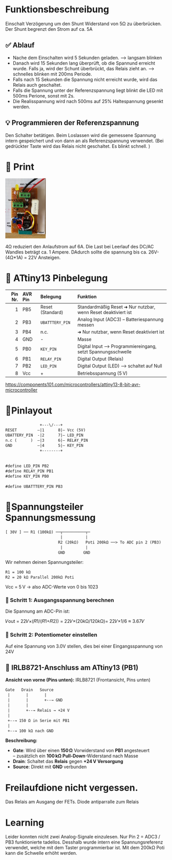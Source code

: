 # Funktionsbeschreibung
 Einschalt Verzögerung um den Shunt Widerstand von 5Ω zu überbrücken.
 Der Shunt begrenzt den Strom auf ca. 5A

##  ✅ Ablauf
 * Nache dem Einschalten wird 5 Sekunden geladen. --> langsam blinken 
 * Danach wird 15 Sekunden lang überprüft, ob die Spannund erreicht wurde. Falls ja, wird der Schunt überbrückt, das Relais zieht an. --> schnelles blinken mit 200ms Periode.
 * Falls nach 15 Sekunden die Spannung nicht erreicht wurde, wird das Relais auch geschaltet. 
 * Falls die Spannung unter der Referenzspannung liegt blinkt die LED mit 500ms Perione, sonst mit 2s.
 * Die Realisspannung wird nach 500ms auf 25% Haltespannung  gesenkt werden.


## 💡  Programmieren der Referenzspannung
Den Schalter betätigen. Beim Loslassen wird die gemessene Spannung intern gespeichert und von dann an als Referenzspannung verwendet. (Bei gedrückter Taste wird das Relais nicht geschaltet. Es blinkt schnell. )

# 🧠 Print
<img src="20250421_print.jpg" alt="print" width="25%" >

4Ω reduziert den Anlaufstrom auf 6A.
Die Last bei Leerlauf des DC/AC Wandles beträgt ca. 1 Ampere. DAdurch sollte die spannung bis ca. 26V-(4Ω*1A) = 22V Ansteigen.


# 🧷 ATtiny13 Pinbelegung

| Pin Nr. | AVR Pin | Belegung            | Funktion                                       |
|--------:|:--------|:--------------------|:-----------------------------------------------|
| 1       | PB5     | Reset (Standard)    | Standardmäßig Reset  ➜ Nur nutzbar, wenn Reset deaktiviert ist                          |
| 2       | PB3     | `UBATTTERY_PIN`     | Analog Input (ADC3) – Batteriespannung messen| 
| 3       | PB4     | n.c.                | ➜ Nur nutzbar, wenn Reset deaktiviert ist |            
| 4       | GND     | -                   | Masse                                          |
| 5       | PB0     | `KEY_PIN`           | Digital Input --> Programmiereingang, setzt Spannungsschwelle|
| 6       | PB1     | `RELAY_PIN`         | Digital Output (Relais)                        | 
| 7       | PB2     | `LED_PIN`           | Digital Output (LED) --> schaltet auf Null     |
| 8       | Vcc     | +                   | Betriebsspannung (5 V)                         |

https://components101.com/microcontrollers/attiny13-8-bit-avr-microcontroller 


# 🧩Pinlayout
                   +---\/---+
    RESET         –|1      8|– Vcc (5V)
    UBATTERY_PIN  -|2      7|– LED_PIN
    n.c (      )  –|3      6|– RELAY_PIN
    GND           –|4      5|– KEY_PIN 
                   +--------+

    
    #define LED_PIN PB2
    #define RELAY_PIN PB1
    #define KEY_PIN PB0

    #define UBATTTERY_PIN PB3

# 📌Spannungsteiler Spannungsmessung 
    [ 30V ] ── R1 (100kΩ) ──┬──────────┬─
                            |          |
                           R2 (20kΩ)   Poti 200kΩ ──> To ADC pin 2 (PB3)
                            |          |
                           GND        GND

Wir nehmen deinen Spannungsteiler:

    R1 = 100 kΩ
    R2 = 20 kΩ Parallel 200kΩ Poti

Vcc = 5 V → also ADC-Werte von 0 bis 1023

### 🧮 Schritt 1: Ausgangsspannung berechnen
Die Spannung am ADC-Pin ist:

𝑉out = 22𝑉×(𝑅1/(𝑅1+𝑅2)) = 22𝑉×(20𝑘Ω/120𝑘Ω)= 22𝑉×1/6 ≈ 3.67𝑉

### 🧮 Schritt 2: Potentiometer einstellen
Auf eine Spannung von 3.0V stellen, dies bei einer Eingangsspannung von 24V




## 🔧 IRLB8721-Anschluss am ATtiny13 (PB1)

**Ansicht von vorne (Pins unten):**
   IRLB8721 (Frontansicht, Pins unten)

    Gate   Drain   Source
     |       |       |
     |       |       +--→ GND
     |       |
     |       +--→ Relais → +24 V
     |
     +--→ 150 Ω in Serie mit PB1
     |
     +--→ 100 kΩ nach GND
     
**Beschreibung:**
- **Gate**: Wird über einen **150 Ω** Vorwiderstand von **PB1** angesteuert  
  – zusätzlich ein **100 kΩ Pull-Down**-Widerstand nach Masse  
- **Drain**: Schaltet das **Relais** gegen **+24 V Versorgung**  
- **Source**: Direkt mit **GND** verbunden  

# Freilaufdione nicht vergessen.
Das Relais am Ausgang der FETs. Diode antiparralle zum Relais

# Learning
Leider konnten nicht zwei Analog-Signale einzulesen. Nur Pin 2 = ADC3 / PB3 funktionierte tadellos.
Desshalb wurde intern eine Spannungsreferenz verwendet, welche mit dem Taster programmierbar ist. Mit dem 200kΩ Poti kann die Schwelle erhöht werden.

